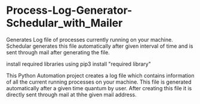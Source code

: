 # Process-Log-Generator-Schedular_with_Mailer
Generates Log file of processes currently running on your machine. Schedular generates this file automatically after given interval of time and is sent through mail after generating the file.

install required libraries using
pip3 install "required library"

This Python Automation project creates a log file which contains information of all the current running processes on your machine.
This file is generated automatically after a given time quantum by user. After creating this file it is directly sent through mail at thhe given mail address.
